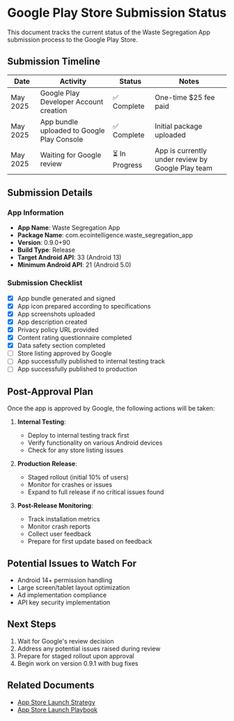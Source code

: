 # Google Play Store Submission Status

This document tracks the current status of the Waste Segregation App submission process to the Google Play Store.

## Submission Timeline

| Date | Activity | Status | Notes |
|------|----------|--------|-------|
| May 2025 | Google Play Developer Account creation | ✅ Complete | One-time $25 fee paid |
| May 2025 | App bundle uploaded to Google Play Console | ✅ Complete | Initial package uploaded |
| May 2025 | Waiting for Google review | ⏳ In Progress | App is currently under review by Google Play team |

## Submission Details

### App Information

- **App Name**: Waste Segregation App
- **Package Name**: com.ecointelligence.waste_segregation_app 
- **Version**: 0.9.0+90
- **Build Type**: Release
- **Target Android API**: 33 (Android 13)
- **Minimum Android API**: 21 (Android 5.0)

### Submission Checklist

- [x] App bundle generated and signed
- [x] App icon prepared according to specifications
- [x] App screenshots uploaded
- [x] App description created
- [x] Privacy policy URL provided
- [x] Content rating questionnaire completed
- [x] Data safety section completed
- [ ] Store listing approved by Google
- [ ] App successfully published to internal testing track
- [ ] App successfully published to production

## Post-Approval Plan

Once the app is approved by Google, the following actions will be taken:

1. **Internal Testing**: 
   - Deploy to internal testing track first
   - Verify functionality on various Android devices
   - Check for any store listing issues

2. **Production Release**:
   - Staged rollout (initial 10% of users)
   - Monitor for crashes or issues
   - Expand to full release if no critical issues found

3. **Post-Release Monitoring**:
   - Track installation metrics
   - Monitor crash reports
   - Collect user feedback
   - Prepare for first update based on feedback

## Potential Issues to Watch For

- Android 14+ permission handling
- Large screen/tablet layout optimization
- Ad implementation compliance
- API key security implementation

## Next Steps

1. Wait for Google's review decision
2. Address any potential issues raised during review
3. Prepare for staged rollout upon approval
4. Begin work on version 0.9.1 with bug fixes

## Related Documents

- [App Store Launch Strategy](/docs/business/marketing/app_store_launch_strategy.md)
- [App Store Launch Playbook](/docs/business/marketing/app_store_launch_playbook.md)
